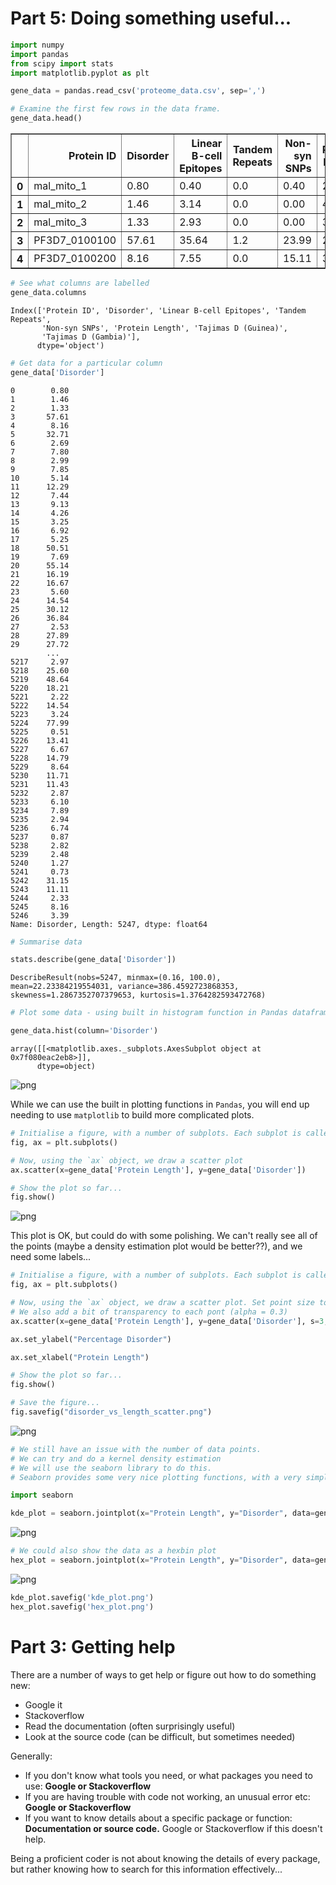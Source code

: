 # Part 5: Doing something useful...


```python
import numpy
import pandas
from scipy import stats
import matplotlib.pyplot as plt
```


```python
gene_data = pandas.read_csv('proteome_data.csv', sep=',')
```


```python
# Examine the first few rows in the data frame.
gene_data.head()
```




<div>
<style scoped>
    .dataframe tbody tr th:only-of-type {
        vertical-align: middle;
    }

    .dataframe tbody tr th {
        vertical-align: top;
    }

    .dataframe thead th {
        text-align: right;
    }
</style>
<table border="1" class="dataframe">
  <thead>
    <tr style="text-align: right;">
      <th></th>
      <th>Protein ID</th>
      <th>Disorder</th>
      <th>Linear B-cell Epitopes</th>
      <th>Tandem Repeats</th>
      <th>Non-syn SNPs</th>
      <th>Protein Length</th>
      <th>Tajimas D (Guinea)</th>
      <th>Tajimas D (Gambia)</th>
    </tr>
  </thead>
  <tbody>
    <tr>
      <th>0</th>
      <td>mal_mito_1</td>
      <td>0.80</td>
      <td>0.40</td>
      <td>0.0</td>
      <td>0.40</td>
      <td>250</td>
      <td>-99.0</td>
      <td>-99.0</td>
    </tr>
    <tr>
      <th>1</th>
      <td>mal_mito_2</td>
      <td>1.46</td>
      <td>3.14</td>
      <td>0.0</td>
      <td>0.00</td>
      <td>478</td>
      <td>-99.0</td>
      <td>-99.0</td>
    </tr>
    <tr>
      <th>2</th>
      <td>mal_mito_3</td>
      <td>1.33</td>
      <td>2.93</td>
      <td>0.0</td>
      <td>0.00</td>
      <td>376</td>
      <td>-99.0</td>
      <td>-99.0</td>
    </tr>
    <tr>
      <th>3</th>
      <td>PF3D7_0100100</td>
      <td>57.61</td>
      <td>35.64</td>
      <td>1.2</td>
      <td>23.99</td>
      <td>2163</td>
      <td>-99.0</td>
      <td>-99.0</td>
    </tr>
    <tr>
      <th>4</th>
      <td>PF3D7_0100200</td>
      <td>8.16</td>
      <td>7.55</td>
      <td>0.0</td>
      <td>15.11</td>
      <td>331</td>
      <td>-99.0</td>
      <td>-99.0</td>
    </tr>
  </tbody>
</table>
</div>




```python
# See what columns are labelled
gene_data.columns
```




    Index(['Protein ID', 'Disorder', 'Linear B-cell Epitopes', 'Tandem Repeats',
           'Non-syn SNPs', 'Protein Length', 'Tajimas D (Guinea)',
           'Tajimas D (Gambia)'],
          dtype='object')




```python
# Get data for a particular column
gene_data['Disorder']
```




    0        0.80
    1        1.46
    2        1.33
    3       57.61
    4        8.16
    5       32.71
    6        2.69
    7        7.80
    8        2.99
    9        7.85
    10       5.14
    11      12.29
    12       7.44
    13       9.13
    14       4.26
    15       3.25
    16       6.92
    17       5.25
    18      50.51
    19       7.69
    20      55.14
    21      16.19
    22      16.67
    23       5.60
    24      14.54
    25      30.12
    26      36.84
    27       2.53
    28      27.89
    29      27.72
            ...  
    5217     2.97
    5218    25.60
    5219    48.64
    5220    18.21
    5221     2.22
    5222    14.54
    5223     3.24
    5224    77.99
    5225     0.51
    5226    13.41
    5227     6.67
    5228    14.79
    5229     8.64
    5230    11.71
    5231    11.43
    5232     2.87
    5233     6.10
    5234     7.89
    5235     2.94
    5236     6.74
    5237     0.87
    5238     2.82
    5239     2.48
    5240     1.27
    5241     0.73
    5242    31.15
    5243    11.11
    5244     2.33
    5245     8.16
    5246     3.39
    Name: Disorder, Length: 5247, dtype: float64




```python
# Summarise data

stats.describe(gene_data['Disorder'])
```




    DescribeResult(nobs=5247, minmax=(0.16, 100.0), mean=22.23384219554031, variance=386.4592723868353, skewness=1.2867352707379653, kurtosis=1.3764282593472768)




```python
# Plot some data - using built in histogram function in Pandas dataframes

gene_data.hist(column='Disorder')
```




    array([[<matplotlib.axes._subplots.AxesSubplot object at 0x7f080eac2eb8>]],
          dtype=object)




![png](../img/output_77_1.png)


While we can use the built in plotting functions in `Pandas`, you will end up needing to use `matplotlib` to build more complicated plots.


```python
# Initialise a figure, with a number of subplots. Each subplot is called an axis - this is what we draw our plot on.
fig, ax = plt.subplots()

# Now, using the `ax` object, we draw a scatter plot
ax.scatter(x=gene_data['Protein Length'], y=gene_data['Disorder'])

# Show the plot so far...
fig.show()
```


![png](../img/output_79_0.png)


This plot is OK, but could do with some polishing. We can't really see all of the points (maybe a density estimation plot would be better??), and we need some labels...


```python
# Initialise a figure, with a number of subplots. Each subplot is called an axis - this is what we draw our plot on.
fig, ax = plt.subplots()

# Now, using the `ax` object, we draw a scatter plot. Set point size to 3.
# We also add a bit of transparency to each pont (alpha = 0.3)
ax.scatter(x=gene_data['Protein Length'], y=gene_data['Disorder'], s=3, alpha=0.3)

ax.set_ylabel("Percentage Disorder")

ax.set_xlabel("Protein Length")

# Show the plot so far...
fig.show()

# Save the figure...
fig.savefig("disorder_vs_length_scatter.png")
```


![png](../img/output_81_0.png)



```python
# We still have an issue with the number of data points.
# We can try and do a kernel density estimation
# We will use the seaborn library to do this.
# Seaborn provides some very nice plotting functions, with a very simple interface.

import seaborn

kde_plot = seaborn.jointplot(x="Protein Length", y="Disorder", data=gene_data, kind="kde")
```


![png](../img/output_82_0.png)



```python
# We could also show the data as a hexbin plot
hex_plot = seaborn.jointplot(x="Protein Length", y="Disorder", data=gene_data, kind="hex")
```


![png](../img/output_83_0.png)



```python
kde_plot.savefig('kde_plot.png')
hex_plot.savefig('hex_plot.png')

```

# Part 3: Getting help

There are a number of ways to get help or figure out how to do something new:
    
- Google it
- Stackoverflow
- Read the documentation (often surprisingly useful)
- Look at the source code (can be difficult, but sometimes needed)

Generally:

- If you don't know what tools you need, or what packages you need to use: **Google or Stackoverflow**
- If you are having trouble with code not working, an unusual error etc: **Google or Stackoverflow**
- If you want to know details about a specific package or function: **Documentation or source code.** Google or Stackoverflow if this doesn't help.

Being a proficient coder is not about knowing the details of every package, but rather knowing how to search for this information effectively...


```python

```